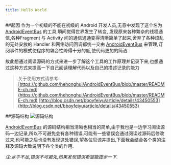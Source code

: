 ```yaml
---
title: Hello World
---
```

##起因
作为一个初级的不能在初级的 Android 开发人员,无意中发现了这个名为 [AndroidEventBus](https://github.com/hehonghui/AndroidEventBus) 的工具,瞬间觉得世界发生了转变, 发现原来各种繁杂的线程通信,各种Fragment 与 Activity 间的通信通通变得清晰简单了起来,舍弃了各种烦乱的无处安放的 Handler 和网络访问回调都统一交由 [AndroidEventBus](https://github.com/hehonghui/AndroidEventBus) 来管理,订阅事件的模式使程序的耦合性降得十分的低,使代码更加的简洁.

故此想通过阅读源码的方式来进一步了解这个工具的工作原理并记录下来,也想通过这种方式来提高一下自己阅读理解代码以及自己的描述记录的能力

>关于使用方式请参考:[](https://github.com/hehonghui/AndroidEventBus/blob/master/README-ch.md)
[https://github.com/hehonghui/AndroidEventBus/blob/master/README-ch.md](https://github.com/hehonghui/AndroidEventBus/blob/master/README-ch.md)
[http://blog.csdn.net/bboyfeiyu/article/details/43450553](http://blog.csdn.net/bboyfeiyu/article/details/43450553)

##源码结构
![源码结构](http://upload-images.jianshu.io/upload_images/4035810-68213b0720de0d0a.png?imageMogr2/auto-orient/strip%7CimageView2/2/w/1240)

[AndroidEventBus](https://github.com/hehonghui/AndroidEventBus) 的源码结构相当清晰也相当的简单,由于我也是一边学习阅读源码一边记录,所以不可避免会有各种错误,可能有一些错误会通过阅读过源码后修改过来,也可能之后也没有发现这处错误,望各位见谅并提出,下面我会结合各个类的注释及源码大致说明下各个类的作用.

*注:水平不足,错误不可避免,如果发现错误希望能提示一下.*